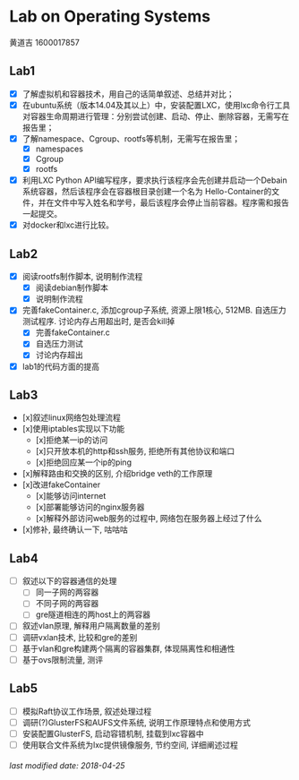 # Lab on Operating Systems

黄道吉 1600017857

## Lab1

- [x] 了解虚拟机和容器技术，用自己的话简单叙述、总结并对比；
- [x] 在ubuntu系统（版本14.04及其以上）中，安装配置LXC，使用lxc命令行工具对容器生命周期进行管理：分别尝试创建、启动、停止、删除容器，无需写在报告里；
- [x] 了解namespace、Cgroup、rootfs等机制，无需写在报告里；
    - [x] namespaces
    - [x] Cgroup
    - [x] rootfs
- [x] 利用LXC Python API编写程序，要求执行该程序会先创建并启动一个Debain系统容器，然后该程序会在容器根目录创建一个名为 Hello-Container的文件，并在文件中写入姓名和学号，最后该程序会停止当前容器。程序需和报告一起提交。
- [x] 对docker和lxc进行比较。

## Lab2

 - [x] 阅读rootfs制作脚本, 说明制作流程
    - [x] 阅读debian制作脚本
    - [x] 说明制作流程
 - [x] 完善fakeContainer.c, 添加cgroup子系统, 资源上限1核心, 512MB. 自选压力测试程序. 讨论内存占用超出时, 是否会kill掉
    - [x] 完善fakeContainer.c
    - [x] 自选压力测试
    - [x] 讨论内存超出
 - [x] lab1的代码方面的提高

## Lab3

 - [x]叙述linux网络包处理流程
 - [x]使用iptables实现以下功能
     - [x]拒绝某一ip的访问
     - [x]只开放本机的http和ssh服务, 拒绝所有其他协议和端口
     - [x]拒绝回应某一个ip的ping
 - [x]解释路由和交换的区别, 介绍bridge veth的工作原理
 - [x]改进fakeContainer
    - [x]能够访问internet
    - [x]部署能够访问的nginx服务器
    - [x]解释外部访问web服务的过程中, 网络包在服务器上经过了什么
 - [x]修补, 最终确认一下, 咕咕咕

## Lab4

 - [ ] 叙述以下的容器通信的处理
    - [ ] 同一子网的两容器
    - [ ] 不同子网的两容器
    - [ ] gre隧道相连的两host上的两容器
 - [ ] 叙述vlan原理, 解释用户隔离数量的差别
 - [ ] 调研vxlan技术, 比较和gre的差别
 - [ ] 基于vlan和gre构建两个隔离的容器集群, 体现隔离性和相通性
 - [ ] 基于ovs限制流量, 测评

## Lab5

 - [ ] 模拟Raft协议工作场景, 叙述处理过程
 - [ ] 调研(?)GlusterFS和AUFS文件系统, 说明工作原理特点和使用方式
 - [ ] 安装配置GlusterFS, 启动容错机制, 挂载到lxc容器中
 - [ ] 使用联合文件系统为lxc提供镜像服务, 节约空间, 详细阐述过程

###### last modified date: 2018-04-25
